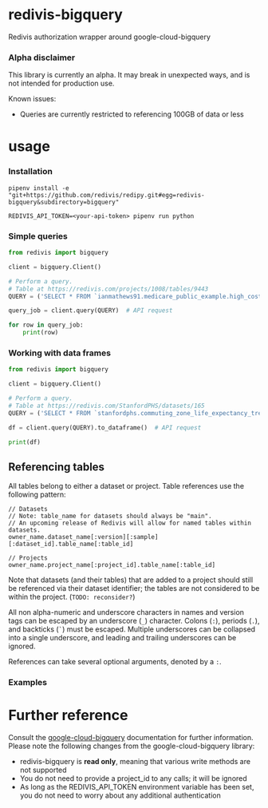 # redivis-bigquery
Redivis authorization wrapper around google-cloud-bigquery

### Alpha disclaimer
This library is currently an alpha. It may break in unexpected ways, and is not intended for production use.

Known issues:
- Queries are currently restricted to referencing 100GB of data or less

# usage
### Installation
```
pipenv install -e "git+https://github.com/redivis/redipy.git#egg=redivis-bigquery&subdirectory=bigquery"

REDIVIS_API_TOKEN=<your-api-token> pipenv run python
```
### Simple queries
```py
from redivis import bigquery

client = bigquery.Client()

# Perform a query.
# Table at https://redivis.com/projects/1008/tables/9443
QUERY = ('SELECT * FROM `ianmathews91.medicare_public_example.high_cost_in_providers_in_CA_output` LIMIT 10')

query_job = client.query(QUERY)  # API request

for row in query_job:
	print(row)
```
### Working with data frames
```py
from redivis import bigquery

client = bigquery.Client()

# Perform a query.
# Table at https://redivis.com/StanfordPHS/datasets/165
QUERY = ('SELECT * FROM `stanfordphs.commuting_zone_life_expectancy_trends.v1_0` LIMIT 10')

df = client.query(QUERY).to_dataframe()  # API request

print(df)
```
## Referencing tables
All tables belong to either a dataset or project. Table references use the following pattern:
```
// Datasets
// Note: table_name for datasets should always be "main". 
// An upcoming release of Redivis will allow for named tables within datasets.
owner_name.dataset_name[:version][:sample][:dataset_id].table_name[:table_id]

// Projects
owner_name.project_name[:project_id].table_name[:table_id]
```
Note that datasets (and their tables) that are added to a project should still be referenced via their dataset identifier; the tables are not considered to be within the project. (`TODO: reconsider?`)

All non alpha-numeric and underscore characters in names and version tags can be escaped by an underscore (`_`) character. Colons (`:`), periods (`.`), and backticks (`` ` ``) must be escaped. Multiple underscores can be collapsed into a single underscore, and leading and trailing underscores can be ignored.

References can take several optional arguments, denoted by a `:`. 

### Examples

# Further reference
Consult the [google-cloud-bigquery](https://googleapis.dev/python/bigquery/latest/index.html) documentation for further information. Please note the following changes from the google-cloud-bigquery library:
- redivis-bigquery is **read only**, meaning that various write methods are not supported
- You do not need to provide a project_id to any calls; it will be ignored
- As long as the REDIVIS_API_TOKEN environment variable has been set, you do not need to worry about any additional authentication
